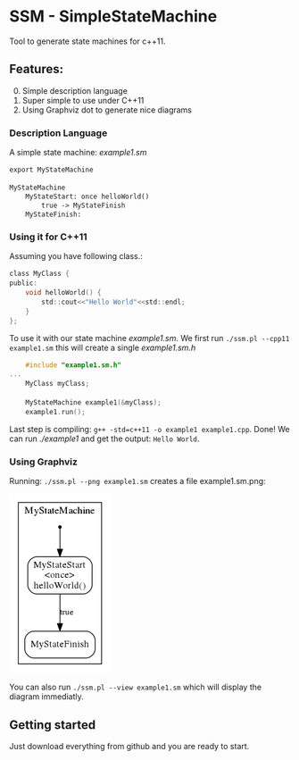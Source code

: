 # SSM - SimpleStateMachine

Tool to generate state machines for c++11.

## Features:
 0. Simple description language
 0. Super simple to use under C++11
 0. Using Graphviz dot to generate nice diagrams


### Description Language

A simple state machine: *example1.sm*
```
export MyStateMachine

MyStateMachine
	MyStateStart: once helloWorld()
		true -> MyStateFinish
	MyStateFinish:
```
### Using it for C++11
Assuming you have following class.: 

```c
class MyClass {
public:
	void helloWorld() {
		std::cout<<"Hello World"<<std::endl;
	}
};
```
To use it with our state machine *example1.sm*. We first run `./ssm.pl --cpp11 example1.sm` this will create a single *example1.sm.h*

```C
	#include "example1.sm.h"
...
	MyClass myClass;

	MyStateMachine example1(&myClass);
	example1.run();
```

Last step is compiling: `g++ -std=c++11 -o example1 example1.cpp`.
Done!
We can run *./example1* and get the output: `Hello World`.


### Using Graphviz
Running: `./ssm.pl --png example1.sm` creates a file example1.sm.png:

![alt diagram](https://raw.githubusercontent.com/SGSSGene/ssm/master/github/images/example1.png)

You can also run `./ssm.pl --view example1.sm` which will display the diagram immediatly.

## Getting started

Just download everything from github and you are ready to start.
